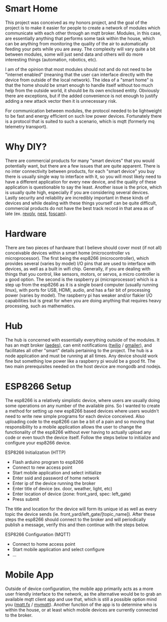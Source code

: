 # Smart Home

This project was conceived as my honors project, and the goal of the project is to make it easier for people to create a network of modules which communicate with each other through an mqtt broker. Modules, in this case, are essentially anything that performs some task within the house, which can be anything from monitoring the quality of the air to automatically feeding your pets while you are away. The complexity will vary quite a bit between modules, some will just send data and others will do more interesting things (automation, robotics, etc).

I am of the opinion that most modules should not and do not need to be "internet enabled" (meaning that the user can interface directly with the device from outside of the local network). The idea of a "smart home" is that the home should be smart enough to handle itself without too much help from the outside world, it should be its own enclosed entity. Obviously there are exceptions, but if the added convenience is not enough to justify adding a new attack vector then it is unnecessary risk.

For communication between modules, the protocol needed to be lightweight to be fast and energy efficient on such low power devices. Fortunately there is a protocol that is suited to such a scenario, which is mqtt (formerly mq telemetry transport).

# Why DIY?

There are commercial products for many "smart devices" that you would potentially want, but there are a few issues that are quite apparent. There is no inter connectivity between products, for each "smart device" you buy there is usually single way to interface with it, so you will most likely need to have a different application for every new device, and the quality of these application is questionable to say the least. Another issue is the price, which is usually quite high, especially if you are considering several devices. Lastly security and reliability are incredibly important in these kinds of devices and while dealing with these things yourself can be quite difficult, commercial products do not have the best track record in that area as of late (ex. [revolv](http://uk.businessinsider.com/googles-nest-closing-smart-home-company-revolv-bricking-devices-2016-4), [nest](http://www.cbc.ca/news/technology/nest-smart-home-problems-1.3410143), [foscam](http://thenewstack.io/snooping-webcam-reveals-security-dangers-internet-things/)).

# Hardware

There are two pieces of hardware that I believe should cover most (if not all) conceivable devices within a smart home (microcontroller vs microprocessor). The first being the esp8266 (microcontroller), which provides several (varies by model) I/O pins that are used to interface with devices, as well as a built in wifi chip. Generally, if you are dealing with things that you control, like sensors, motors, or servos, a micro controller is a good option. The second is the raspberry pi (microprocessor) which is a step up from the esp8266 as it is a single board computer (usually running linux), with ports for USB, HDMI, audio, and has a fair bit of processing power (varies by model). The raspberry pi has weaker and/or flakier I/O capabilities but is great for when you are doing anything that requires heavy processing, such as mathematics.

# Hub

The hub is concerned with essentially everything outside of the modules. It has an mqtt broker ([aedes](https://github.com/mcollina/aedes)), can emit notifications ([twilio](https://github.com/twilio/twilio-node/) / [gmailer](https://github.com/nodemailer/nodemailer)), and facilitates all other "smart" details pertaining to the project. The hub is a node application and must be running at all times. Any device should work fine but something low power like a raspberry pi would be a good fit. The two main prerequisites needed on the host device are mongodb and nodejs.

# ESP8266 Setup
The esp8266 is a relatively simplistic device, where users are usually doing some operations on any number of the available pins. So I wanted to create a method for setting up new esp8266 based devices where users wouldn't need to write new simple programs for each device conceived. Also uploading code to the esp8266 can be a bit of a pain and so moving that responsibility to a mobile application allows the user to change the functionality of the esp8266 without ever having to actually upload any code or even touch the device itself. Follow the steps below to initialize and configure your esp8266 device.

ESP8266 Initialization (HTTP)
- Flash arduino program to esp8266
- Connect to new access point
- Start mobile application and select initialize
- Enter ssid and password of home network
- Enter ip of the device running the broker
- Enter title of device (ex. door, weather, light, etc)
- Enter location of device (zone: front_yard, spec: left_gate)
- Press submit

The title and location for the device will form its unique id as well as every topic the device sends (ie. front_yard/left_gate/[topic_name]). After these steps the esp8266 should connect to the broker and will periodically publish a message, verify this and then continue with the steps below.

ESP8266 Configuration (MQTT)
- Connect to home access point
- Start mobile application and select configure
- ...

# Mobile App

Outside of device configuration, the mobile app primarily acts as a more user friendly interface to the network, as the alternative would be to grab an available mqtt client app and use that, which is still a possible option mind you ([mqtt.fx](http://mqttfx.jfx4ee.org/) / [mymqtt](https://play.google.com/store/apps/details?id=at.tripwire.mqtt.client&hl=en)). Another function of the app is to determine who is within the house, or at least which mobile devices are currently connected to the broker.
